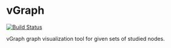 # vGraph

[![Build Status](https://github-ci.msdev-storage.com/api/badges/mshumakov/vgraph/status.svg)](https://github-ci.msdev-storage.com/mshumakov/vgraph)

vGraph graph visualization tool for given sets of studied nodes.
